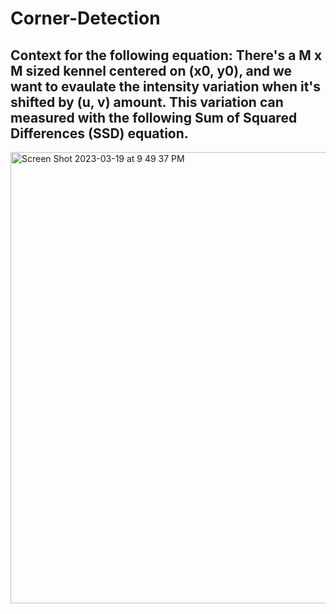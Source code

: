 # Corner-Detection

## Context for the following equation: There's a M x M sized kennel centered on (x0, y0), and we want to evaulate the intensity variation when it's shifted by (u, v) amount. This variation can measured with the following Sum of Squared Differences (SSD) equation.
<img width="722" alt="Screen Shot 2023-03-19 at 9 49 37 PM" src="https://user-images.githubusercontent.com/102645083/226249474-fb09a24b-df3e-4ebb-9e66-a17d0aa6b32e.png">
